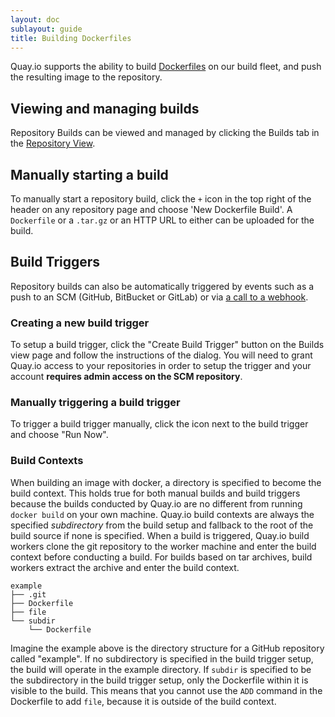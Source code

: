 ```yaml
---
layout: doc
sublayout: guide
title: Building Dockerfiles
---
```


Quay.io supports the ability to build [Dockerfiles](http://docs.docker.com/reference/builder/) on our build fleet, and push the resulting image to the repository.

## Viewing and managing builds

Repository Builds can be viewed and managed by clicking the <span class="tab-reference"><i class="tab-icon fa fa-tasks"></i>Builds</span> tab in the [Repository View](/guides/repo-view.html).

## Manually starting a build

To manually start a repository build, click the `+` icon in the top right of the header on any repository page and choose 'New Dockerfile Build'. A `Dockerfile` or a `.tar.gz` or an HTTP URL to either can be uploaded for the build.

## Build Triggers

Repository builds can also be automatically triggered by events such as a push to an SCM (GitHub, BitBucket or GitLab) or via [a call to a webhook](/guides/custom-trigger.html).

### Creating a new build trigger

To setup a build trigger, click the "Create Build Trigger" button on the Builds view page and follow the instructions of the dialog. You will need to grant Quay.io access to your repositories in order to setup the trigger and your account **requires admin access on the SCM repository**.


### Manually triggering a build trigger

To trigger a build trigger manually, click the <i class="fa fa-gear"></i> icon next to the build trigger and choose "Run Now".

### Build Contexts

When building an image with docker, a directory is specified to become the build context.
This holds true for both manual builds and build triggers because the builds conducted by Quay.io are no different from running `docker build` on your own machine.
Quay.io build contexts are always the specified _subdirectory_ from the build setup and fallback to the root of the build source if none is specified.
When a build is triggered, Quay.io build workers clone the git repository to the worker machine and enter the build context before conducting a build.
For builds based on tar archives, build workers extract the archive and enter the build context.

```
example
├── .git
├── Dockerfile
├── file
└── subdir
    └── Dockerfile
```

Imagine the example above is the directory structure for a GitHub repository called "example".
If no subdirectory is specified in the build trigger setup, the build will operate in the example directory.
If `subdir` is specified to be the subdirectory in the build trigger setup, only the Dockerfile within it is visible to the build.
This means that you cannot use the `ADD` command in the Dockerfile to add `file`, because it is outside of the build context.
